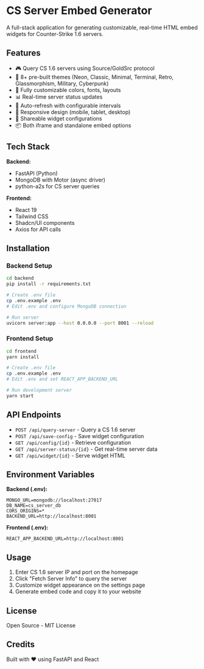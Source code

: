 # CS Server Embed Generator

A full-stack application for generating customizable, real-time HTML embed widgets for Counter-Strike 1.6 servers.

## Features

- 🎮 Query CS 1.6 servers using Source/GoldSrc protocol
- 🎨 8+ pre-built themes (Neon, Classic, Minimal, Terminal, Retro, Glassmorphism, Military, Cyberpunk)
- 🎯 Fully customizable colors, fonts, layouts
- 📊 Real-time server status updates
- 🔄 Auto-refresh with configurable intervals
- 📱 Responsive design (mobile, tablet, desktop)
- 🔗 Shareable widget configurations
- 📦 Both iframe and standalone embed options

## Tech Stack

**Backend:**
- FastAPI (Python)
- MongoDB with Motor (async driver)
- python-a2s for CS server queries

**Frontend:**
- React 19
- Tailwind CSS
- Shadcn/UI components
- Axios for API calls

## Installation

### Backend Setup

```bash
cd backend
pip install -r requirements.txt

# Create .env file
cp .env.example .env
# Edit .env and configure MongoDB connection

# Run server
uvicorn server:app --host 0.0.0.0 --port 8001 --reload
```

### Frontend Setup

```bash
cd frontend
yarn install

# Create .env file
cp .env.example .env
# Edit .env and set REACT_APP_BACKEND_URL

# Run development server
yarn start
```

## API Endpoints

- `POST /api/query-server` - Query a CS 1.6 server
- `POST /api/save-config` - Save widget configuration
- `GET /api/config/{id}` - Retrieve configuration
- `GET /api/server-status/{id}` - Get real-time server data
- `GET /api/widget/{id}` - Serve widget HTML

## Environment Variables

**Backend (.env):**
```
MONGO_URL=mongodb://localhost:27017
DB_NAME=cs_server_db
CORS_ORIGINS=*
BACKEND_URL=http://localhost:8001
```

**Frontend (.env):**
```
REACT_APP_BACKEND_URL=http://localhost:8001
```

## Usage

1. Enter CS 1.6 server IP and port on the homepage
2. Click "Fetch Server Info" to query the server
3. Customize widget appearance on the settings page
4. Generate embed code and copy it to your website

## License

Open Source - MIT License

## Credits

Built with ❤️ using FastAPI and React
